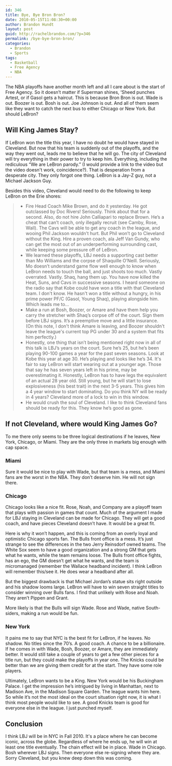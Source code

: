 ```yaml
---
id: 346
title: Bye, Bye Bron Bron?
date: 2010-05-15T11:08:30+00:00
author: Brandon Hundt
layout: post
guid: http://rachelbrandon.com/?p=346
permalink: /bye-bye-bron-bron/
categories:
  - Brandon
  - Sports
tags:
  - Basketball
  - Free Agency
  - NBA
---
```

The NBA playoffs have another month left and all I care about is the start of Free Agency. So it doesn’t matter if Superman shines, ‘Sheed punches Artest, or if Gasol gets a haircut. This is because Bron Bron is out. Wade is out. Boozer is out. Bosh is out. Joe Johnson is out. And all of them seem like they want to catch the next bus to either Chicago or New York. But should LeBron?<!--more-->

## Will King James Stay?

If LeBron won the title this year, I have no doubt he would have stayed in Cleveland. But now that his team is suddenly out of the playoffs, and the way they went out, leads me to believe that he will go. The city of Cleveland will try everything in their power to try to keep him. Everything, including the rediculous &#8220;We are LeBron parody.&#8221; (I would provide a link to the video but the video doesn't work, coincidence?). That is desperation from a desperate city. They only forgot one thing. LeBron is a Jay-Z guy, not a Michael Jackson Guy.

Besides this video, Cleveland would need to do the following to keep LeBron on the Erie shores:

>   * Fire Head Coach Mike Brown, and do it yesterday. He got outclassed by Doc Rivers! Seriously. Think about that for a second. Also, do not hire John Calliapari to replace Brown. He’s a cheat that can’t coach, only illegally recruit (see Camby, Rose, Wall). The Cavs will be able to get any coach in the league, and wooing Phil Jackson wouldn’t hurt. But Phil won’t go to Cleveland without the King. Hire a proven coach, ala Jeff Van Gundy, who can get the most out of an underperforming surrounding cast, while keeping some pressure off of LeBron.
>   * We learned these playoffs, LBJ needs a supporting cast better than Mo Williams and the corpse of Shaquille O’Neill. Seriously, Mo doesn’t understand game flow well enough to know when LeBron needs to touch the ball, and just shoots too much. Vastly overrated. Vastly. Shaq, hang them up. You have now killed the Heat, Suns, and Cavs in successive seasons. I heard someone on the radio say that Kobe could have won a title with that Cleveland team. I don't know. He hasn't won a title without a hungry, in his prime power PF/C (Gasol, Young Shaq), playing alongside him. Which leads me to…
>   * Make a run at Bosh, Boozer, or Amare and have them help you carry the stretcher with Shaq’s corpse off of the court. Sign them before LBJ signs. It’s a preemptive move and a little insurance. (On this note, I don't think Amare is leaving, and Boozer shouldn't leave the league's current top PG under 30 and a system that fits him perfectly.)
>   * Honestly, one thing that isn’t being mentioned right now in all of this talk is LBJ’s years on the court. Sure he’s 25, but he’s been playing 90-100 games a year for the past seven seasons. Look at Kobe this year at age 30. He’s playing and looks like he’s 34. It's fair to say LeBron will start wearing out at a younger age. Those that say he has seven years left in his prime, may be overestimating it. Honestly, LeBron has to have legs the equivalent of an actual 28 year old. Still young, but he will start to lose explosiveness (his best trait) in the next 3-5 years. This gives him a 4 year window to start dominating. Do you think NY will be ready in 4 years? Cleveland more of a lock to win in this window.
>   * He would crush the soul of Cleveland. I like to think Cleveland fans should be ready for this. They know he’s good as gone.

## If not Cleveland, where would King James Go?

To me there only seems to be three logical destinations if he leaves, New York, Chicago, or Miami. They are the only three in markets big enough with cap space.

### Miami

Sure it would be nice to play with Wade, but that team is a mess, and Miami fans are the worst in the NBA. They don’t deserve him. He will not sign there.

### Chicago

Chicago looks like a nice fit. Rose, Noah, and Company are a playoff team that plays with passion in games that count. Much of the argument I made for LBJ staying in Cleveland can be made for Chicago. They will get a good coach, and have pieces Cleveland doesn’t have. It would be a great fit.

Here is why it won’t happen, and this is coming from an overly loyal and optimistic Chicago sports fan. The Bulls front office is a mess. It’s just strange to see the differences in the two Jerry Reinsdorf owned teams. The White Sox seem to have a good organization and a strong GM that gets what he wants, while the team remains loose. The Bulls front office fights, has an ego, the GM doesn’t get what he wants, and the team is micromanaged (remember the Wallace headband incident). I think LeBron will remember this/see it. He does wear a headband after all.

But the biggest drawback is that Michael Jordan’s statue sits right outside and his shadow looms large. LeBron will have to win seven straight titles to consider winning over Bulls fans. I find that unlikely with Rose and Noah. They aren’t Pippen and Grant.

More likely is that the Bulls will sign Wade. Rose and Wade, native South-siders, making a run would be fun.

### New York

It pains me to say that NYC is the best fit for LeBron, if he leaves. No shadow. No titles since the 70’s. A good coach. A chance to be a billionaire. If he comes in with Wade, Bosh, Boozer, or Amare, they are immediately better. It would still take a couple of years to get a few other pieces for a title run, but they could make the playoffs in year one. The Knicks could be better than we are giving them credit for at the start. They have some role players.

Ultimately, LeBron wants to be a King. New York would be his Buckingham Palace. I get the impression he’s intrigued by living in Manhattan, next to Madison Ave, in the Madison Square Garden. The league wants him here. So while it’s not the most ideal on the court situation right now, it is what I think most people would like to see. A good Knicks team is good for everyone else in the league. I just punched myself.

## Conclusion

I think LBJ will be in NYC in Fall 2010. It's a place where he can become iconic, across the globe. Regardless of where he ends up, he will win at least one title eventually. The chain effect will be in place. Wade in Chicago. Bosh wherever LBJ signs. Then everyone else re-signing where they are. Sorry Cleveland, but you knew deep down this was coming.
